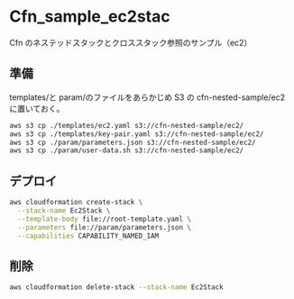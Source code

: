 # Cfn_sample_ec2stac

Cfn のネステッドスタックとクロススタック参照のサンプル（ec2）

## 準備

templates/と param/のファイルをあらかじめ S3 の cfn-nested-sample/ec2 に置いておく。

```bash
aws s3 cp ./templates/ec2.yaml s3://cfn-nested-sample/ec2/
aws s3 cp ./templates/key-pair.yaml s3://cfn-nested-sample/ec2/
aws s3 cp ./param/parameters.json s3://cfn-nested-sample/ec2/
aws s3 cp ./param/user-data.sh s3://cfn-nested-sample/ec2/
```

## デプロイ

```bash
aws cloudformation create-stack \
  --stack-name Ec2Stack \
  --template-body file://root-template.yaml \
  --parameters file://param/parameters.json \
  --capabilities CAPABILITY_NAMED_IAM

```

## 削除

```bash
aws cloudformation delete-stack --stack-name Ec2Stack
```

